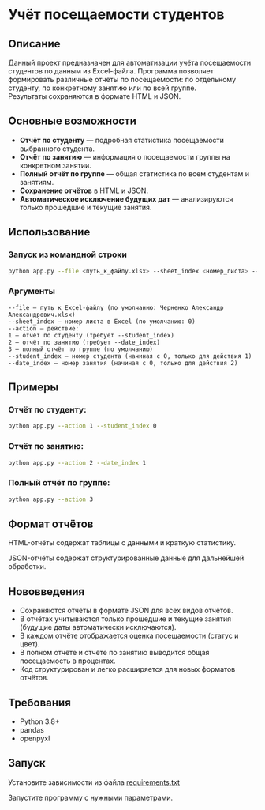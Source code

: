 # Учёт посещаемости студентов

## Описание

Данный проект предназначен для автоматизации учёта посещаемости студентов по данным из Excel-файла. Программа позволяет формировать различные отчёты по посещаемости: по отдельному студенту, по конкретному занятию или по всей группе.  
Результаты сохраняются в формате HTML и JSON.

## Основные возможности

- **Отчёт по студенту** — подробная статистика посещаемости выбранного студента.
- **Отчёт по занятию** — информация о посещаемости группы на конкретном занятии.
- **Полный отчёт по группе** — общая статистика по всем студентам и занятиям.
- **Сохранение отчётов** в HTML и JSON.
- **Автоматическое исключение будущих дат** — анализируются только прошедшие и текущие занятия.

## Использование

### Запуск из командной строки

```sh
python app.py --file <путь_к_файлу.xlsx> --sheet_index <номер_листа> --action <действие> [--student_index <номер_студента>] [--date_index <номер_занятия>]
```

### Аргументы
```
--file — путь к Excel-файлу (по умолчанию: Черненко Александр Александрович.xlsx)
--sheet_index — номер листа в Excel (по умолчанию: 0)
--action — действие:
1 — отчёт по студенту (требует --student_index)
2 — отчёт по занятию (требует --date_index)
3 — полный отчёт по группе (по умолчанию)
--student_index — номер студента (начиная с 0, только для действия 1)
--date_index — номер занятия (начиная с 0, только для действия 2)
```

## Примеры

### Отчёт по студенту:

```bash
python app.py --action 1 --student_index 0
```

### Отчёт по занятию:

```bash
python app.py --action 2 --date_index 1
```

### Полный отчёт по группе:

```bash
python app.py --action 3
```

## Формат отчётов

HTML-отчёты содержат таблицы с данными и краткую статистику.

JSON-отчёты содержат структурированные данные для дальнейшей обработки.

## Нововведения

- Сохраняются отчёты в формате JSON для всех видов отчётов.
- В отчётах учитываются только прошедшие и текущие занятия (будущие даты автоматически исключаются).
- В каждом отчёте отображается оценка посещаемости (статус и цвет).
- В полном отчёте и отчёте по занятию выводится общая посещаемость в процентах.
- Код структурирован и легко расширяется для новых форматов отчётов.

## Требования

- Python 3.8+
- pandas
- openpyxl
## Запуск

Установите зависимости из файла [requirements.txt](requirements.txt)

Запустите программу с нужными параметрами.
